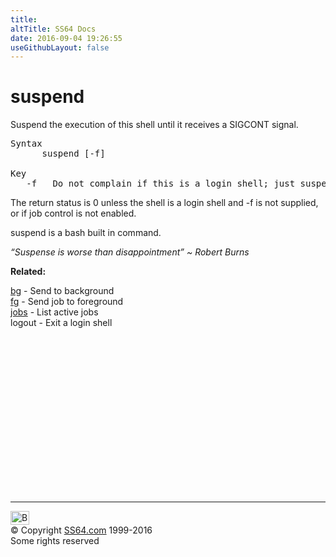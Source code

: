 ```yaml
---
title:
altTitle: SS64 Docs
date: 2016-09-04 19:26:55
useGithubLayout: false
---
```

<!-- #BeginLibraryItem "/Library/head_osx.lbi" --><!-- #EndLibraryItem --><h1>suspend</h1> 
<p>Suspend the execution of this shell until it receives a SIGCONT signal.</p>
<pre>Syntax
      suspend [-f]<br>
Key<br>   -f   Do not complain if this is a login shell; just suspend anyway.</pre>
<p> The return status is 0 unless
the shell is a login shell and -f is not supplied, or if job control is not enabled.</p>
<p>suspend is a bash built in command.</p>
<p class="quote"><i>“Suspense is worse than disappointment” ~ Robert Burns</i></p>
<p><b>Related:</b></p>
<p><a href="bg.html">bg</a> - Send to background<br>
<a href="fg.html">fg</a> - Send job to foreground<br>
<a href="jobs.html">jobs</a> - List active jobs<br>
logout    - Exit a login shell</p><!-- #BeginLibraryItem "/Library/foot_osx.lbi" --><p>
<!-- OSX300 -->
<ins class="adsbygoogle" style="display:inline-block;width:300px;height:250px" data-ad-client="ca-pub-6140977852749469" data-ad-slot="1823340303"></ins>
<script>
(adsbygoogle = window.adsbygoogle || []).push({});
</script></p>
<hr>
<div id="bl" class="footer"><a href="suspend.html#"><img src="../images/top.png" width="30" height="22" alt="Back to the Top"></a></div>
<div id="br" class="footer, tagline">© Copyright <a href="../index.html">SS64.com</a> 1999-2016<br>
Some rights reserved</div><!-- #EndLibraryItem -->

